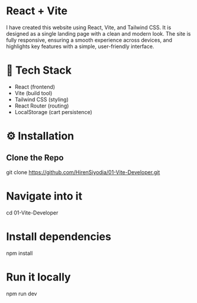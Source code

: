 # React + Vite

I have created this website using React, Vite, and Tailwind CSS. It is designed as a single landing page with a clean and modern look. The site is fully responsive, ensuring a smooth experience across devices, and highlights key features with a simple, user-friendly interface.


# 🚀 Tech Stack
- React (frontend)
- Vite (build tool)
- Tailwind CSS (styling)
- React Router (routing)
- LocalStorage (cart persistence)

# ⚙️ Installation

## Clone the Repo
git clone https://github.com/HirenSiyodia/01-Vite-Developer.git

# Navigate into it
cd 01-Vite-Developer

# Install dependencies
npm install

# Run it locally
npm run dev
